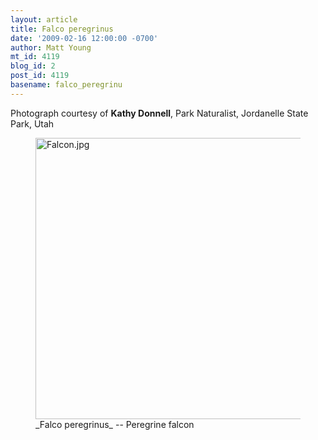 ```yaml
---
layout: article
title: Falco peregrinus
date: '2009-02-16 12:00:00 -0700'
author: Matt Young
mt_id: 4119
blog_id: 2
post_id: 4119
basename: falco_peregrinu
---
```

Photograph courtesy of **Kathy Donnell**, Park Naturalist, Jordanelle State Park, Utah


<figure>
<a href="http://en.wikipedia.org/wiki/Peregrine_Falcon"><img src="http://pandasthumb.org/archives/2009/01/25/Falcon.jpg" alt="Falcon.jpg" width="600" height="450" /></a>
<figcaption markdown="span">_Falco peregrinus_ -- Peregrine falcon

</figcaption>
</figure>
